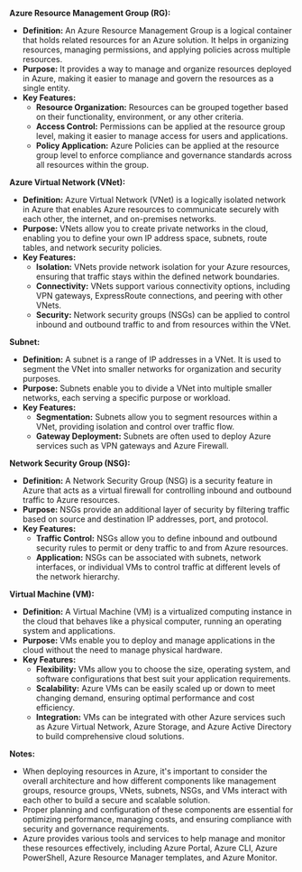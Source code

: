 **Azure Resource Management Group (RG):**

- **Definition:** An Azure Resource Management Group is a logical container that holds related resources for an Azure solution. It helps in organizing resources, managing permissions, and applying policies across multiple resources.
- **Purpose:** It provides a way to manage and organize resources deployed in Azure, making it easier to manage and govern the resources as a single entity.
- **Key Features:**
  - **Resource Organization:** Resources can be grouped together based on their functionality, environment, or any other criteria.
  - **Access Control:** Permissions can be applied at the resource group level, making it easier to manage access for users and applications.
  - **Policy Application:** Azure Policies can be applied at the resource group level to enforce compliance and governance standards across all resources within the group.

**Azure Virtual Network (VNet):**

- **Definition:** Azure Virtual Network (VNet) is a logically isolated network in Azure that enables Azure resources to communicate securely with each other, the internet, and on-premises networks.
- **Purpose:** VNets allow you to create private networks in the cloud, enabling you to define your own IP address space, subnets, route tables, and network security policies.
- **Key Features:**
  - **Isolation:** VNets provide network isolation for your Azure resources, ensuring that traffic stays within the defined network boundaries.
  - **Connectivity:** VNets support various connectivity options, including VPN gateways, ExpressRoute connections, and peering with other VNets.
  - **Security:** Network security groups (NSGs) can be applied to control inbound and outbound traffic to and from resources within the VNet.

**Subnet:**

- **Definition:** A subnet is a range of IP addresses in a VNet. It is used to segment the VNet into smaller networks for organization and security purposes.
- **Purpose:** Subnets enable you to divide a VNet into multiple smaller networks, each serving a specific purpose or workload.
- **Key Features:**
  - **Segmentation:** Subnets allow you to segment resources within a VNet, providing isolation and control over traffic flow.
  - **Gateway Deployment:** Subnets are often used to deploy Azure services such as VPN gateways and Azure Firewall.

**Network Security Group (NSG):**

- **Definition:** A Network Security Group (NSG) is a security feature in Azure that acts as a virtual firewall for controlling inbound and outbound traffic to Azure resources.
- **Purpose:** NSGs provide an additional layer of security by filtering traffic based on source and destination IP addresses, port, and protocol.
- **Key Features:**
  - **Traffic Control:** NSGs allow you to define inbound and outbound security rules to permit or deny traffic to and from Azure resources.
  - **Application:** NSGs can be associated with subnets, network interfaces, or individual VMs to control traffic at different levels of the network hierarchy.

**Virtual Machine (VM):**

- **Definition:** A Virtual Machine (VM) is a virtualized computing instance in the cloud that behaves like a physical computer, running an operating system and applications.
- **Purpose:** VMs enable you to deploy and manage applications in the cloud without the need to manage physical hardware.
- **Key Features:**
  - **Flexibility:** VMs allow you to choose the size, operating system, and software configurations that best suit your application requirements.
  - **Scalability:** Azure VMs can be easily scaled up or down to meet changing demand, ensuring optimal performance and cost efficiency.
  - **Integration:** VMs can be integrated with other Azure services such as Azure Virtual Network, Azure Storage, and Azure Active Directory to build comprehensive cloud solutions.

**Notes:**

- When deploying resources in Azure, it's important to consider the overall architecture and how different components like management groups, resource groups, VNets, subnets, NSGs, and VMs interact with each other to build a secure and scalable solution.
- Proper planning and configuration of these components are essential for optimizing performance, managing costs, and ensuring compliance with security and governance requirements.
- Azure provides various tools and services to help manage and monitor these resources effectively, including Azure Portal, Azure CLI, Azure PowerShell, Azure Resource Manager templates, and Azure Monitor.